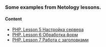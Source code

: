 ### Some examples from Netology lessons.

#### Content
* [PHP. Lesson 5 Настройка сервера](php/flow8/lesson1)
* [PHP. Lesson 6 Обработка форм](php/flow8/lesson2)
* [PHP. Lesson 7 Работа с заголовками](php/flow8/lesson3)